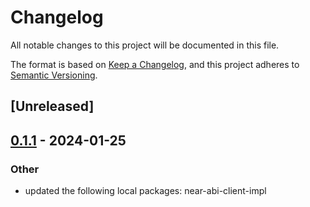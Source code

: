 # Changelog
All notable changes to this project will be documented in this file.

The format is based on [Keep a Changelog](https://keepachangelog.com/en/1.0.0/),
and this project adheres to [Semantic Versioning](https://semver.org/spec/v2.0.0.html).

## [Unreleased]

## [0.1.1](https://github.com/near/near-abi-client-rs/compare/near-abi-client-macros-v0.1.0...near-abi-client-macros-v0.1.1) - 2024-01-25

### Other
- updated the following local packages: near-abi-client-impl
